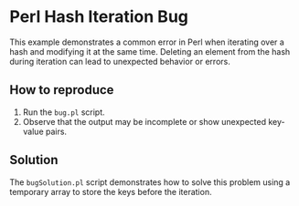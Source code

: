 # Perl Hash Iteration Bug

This example demonstrates a common error in Perl when iterating over a hash and modifying it at the same time. Deleting an element from the hash during iteration can lead to unexpected behavior or errors.

## How to reproduce

1. Run the `bug.pl` script.
2. Observe that the output may be incomplete or show unexpected key-value pairs.

## Solution

The `bugSolution.pl` script demonstrates how to solve this problem using a temporary array to store the keys before the iteration.
